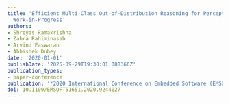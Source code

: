 ```yaml
---
title: 'Efficient Multi-Class Out-of-Distribution Reasoning for Perception Based Networks:
  Work-in-Progress'
authors:
- Shreyas Ramakrishna
- Zahra Rahiminasab
- Arvind Easwaran
- Abhishek Dubey
date: '2020-01-01'
publishDate: '2025-09-29T19:30:01.088366Z'
publication_types:
- paper-conference
publication: '*2020 International Conference on Embedded Software (EMSOFT)*'
doi: 10.1109/EMSOFT51651.2020.9244027
---
```

